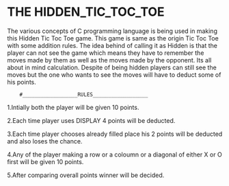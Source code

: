 # THE HIDDEN_TIC_TOC_TOE

The various concepts of C programming language is being used in making this Hidden Tic Toc Toe game.
This game is same as the origin Tic Toc Toe with some addition rules.
The idea behind of calling it as Hidden is that the player can not see the game which means they have to remember the moves made by them as well as the moves made by the opponent.
Its all about in mind calculation. 
Despite of being hidden players can still see the moves but the one who wants to see the moves will have to deduct some of his points.
		
		#__________________RULES__________________

1.Intially both the player will be given 10 points.

2.Each time player uses DISPLAY 4 points will be deducted.

3.Each time player chooses already filled place his 2 points will be deducted and also loses the chance.

4.Any of the player making a row or a coloumn or a diagonal of either X or O first will be given 10 points.

5.After comparing overall points winner will be decided.
